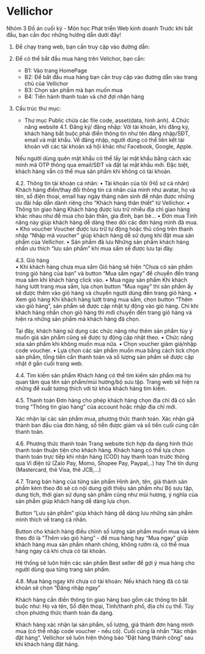 # Vellichor
Nhóm 3 Đồ án cuối kỳ - Môn học Phát triển Web kinh doanh
Trước khi bắt đầu, bạn cần đọc những hướng dẫn dưới đây!
1.	Để chạy trang web, bạn cần truy cập vào đường dẫn:
2.	Để có thể bắt đầu mua hàng trên Velichor, bạn cần:
       + B1: Vào trang HomePage
       + B2: Để bắt đầu mua hàng bạn cần truy cập vào đường dẫn vào trang chủ của Vellichor
       + B3: Chọn sản phẩm mà bạn muốn mua
       + B4: Tiến hành thanh toán và chờ đợi nhận hàng
3.	Cấu trúc thư mục: 
       + Thư mục Public chứa các file code, asset(data, hình ảnh).
4.Chức năng website
       4.1. Đăng ký/ đăng nhập:
       Với tài khoản, khi đăng ký, khách hàng bắt buộc phải điền thông tin như tên đăng nhập/SĐT, email và mật khẩu. Về đăng nhập, người dùng có thể liên kết tài khoản với các tài khoản xã hội khác như Facebook, Google, Apple. 

       Nếu người dùng quên mật khẩu có thể lấy lại mật khẩu bằng cách xác minh mã OTP thông qua email/SĐT và đặt lại mật khẩu mới. Đặc biệt, khách hàng vẫn có thể mua sản phẩm khi không có tài khoản. 

       4.2. Thông tin tài khoản cá nhân:
       •	Tài khoản của tôi (Hồ sơ cá nhân)
       Khách hàng điền/thay đổi thông tin cá nhân của mình như avatar, họ và tên, số điện thoại, email hay ngày tháng năm sinh để nhận được những ưu đãi hấp dẫn dành riêng cho “Khách hàng thân thiết” từ Vellichor.
       •	Thông tin giao hàng 
       Khách hàng được lưu trữ nhiều địa chỉ giao hàng khác nhau như để mua cho bản thân, gia đình, bạn bè… 
       •	Đơn mua
       Tính năng này giúp khách hàng dễ dàng theo dõi các đơn hàng mình đã mua. 
       •	Kho voucher
       Voucher được lưu trữ tự động hoặc thủ công trên thanh nhập ”Nhập mã voucher” giúp khách hàng dễ sử dụng khi đặt mua sản phẩm của Vellichor.
       •	Sản phẩm đã lưu
       Những sản phẩm khách hàng nhấn ưu thích “lưu sản phẩm” khi mua sắm sẽ được lưu tại đây.

       4.3. Giỏ hàng  
       •	Khi khách hàng chưa mua sắm 
       Giỏ hàng sẽ hiện “Chưa có sản phẩm trong giỏ hàng của bạn” và button “Mua sắm ngay” để chuyển đến trang mua sắm khi khách hàng click vào. 
       •	Mua ngay sản phẩm
       Khi khách hàng lướt trang mua sắm, lựa chọn button “Mua ngay” thì sản phẩm ấy sẽ được thêm vào giỏ hàng và chuyển người dùng đến trang giỏ hàng. 
       •	Xem giỏ hàng
       Khi khách hàng lướt trang mua sắm, chọn button “Thêm vào giỏ hàng”, sản phẩm sẽ được cập nhật tự động vào giỏ hàng. Chỉ khi khách hàng nhấn chọn giỏ hàng thì mới chuyển đến trang giỏ hàng và hiện ra những sản phẩm mà khách hàng đã chọn.

       Tại đây, khách hàng sử dụng các chức năng như thêm sản phẩm tùy ý muốn giá sản phẩm cũng sẽ được tự động cập nhật theo. 
       •	Chức năng xóa sản phẩm khi không muốn mua nữa. 
       •	Chọn voucher giảm giá/nhập code voucher.
       •	Lựa chọn các sản phẩm muốn mua bằng cách tick chọn sản phẩm, tổng tiền cần thanh toán và số lượng sản phẩm sẽ được cập nhật ở gần cuối trang web. 

       4.4. Tìm kiếm sản phẩm
       Khách hàng có thể tìm kiếm sản phẩm mà họ quan tâm qua tên sản phẩm/mùi hương/bộ sưu tập. Trang web sẽ hiện ra những đề xuất tương thích với từ khóa khách hàng tìm kiếm.

       4.5. Thanh toán
       Đơn hàng cho phép khách hàng chọn địa chỉ đã có sẵn trong “Thông tin giao hàng” của account hoặc nhập địa chỉ mới. 

       Xác nhận lại các sản phẩm mua, phương thức thanh toán.
       Xác nhận giá thành ban đầu của đơn hàng, số tiền được giảm và số tiền cuối cùng cần thanh toán. 

       4.6. Phương thức thanh toán
       Trang website tích hợp đa dạng hình thức thanh toán thuận tiện cho khách hàng. Khách hàng có thể lựa chọn thanh toán trực tiếp khi nhận hàng (COD) hay thanh toán trước thông qua Ví điện tử (Zalo Pay, Momo, Shopee Pay, Paypal,..) hay Thẻ tín dụng (Mastercard, thẻ Visa, thẻ JCB,...) 

       4.7. Trang bán hàng của từng sản phẩm
       Hình ảnh, tên, giá thành sản phẩm kèm theo đó sẽ có nội dung giới thiệu sản phẩm như Bộ sưu tập, dung tích, thời gian sử dụng sản phẩm cũng như mùi hương, ý nghĩa của sản phẩm giúp khách hàng dễ dàng lựa chọn. 

       Button “Lưu sản phẩm” giúp khách hàng dễ dàng lưu những sản phẩm mình thích về trang cá nhân. 

       Button cho khách hàng điều chỉnh số lượng sản phẩm muốn mua và kèm theo đó là “Thêm vào giỏ hàng” - để mua hàng hay “Mua ngay” giúp khách hàng mua sản phẩm nhanh chóng, không rườm rà, có thể mua hàng ngay cả khi chưa có tài khoản.

       Hệ thống sẽ luôn hiện các sản phẩm Best seller để gợi ý mua hàng cho người dùng qua từng trang sản phẩm.

       4.8. Mua hàng ngay khi chưa có tài khoản:
       Nếu khách hàng đã có tài khoản sẽ chọn “Đăng nhập ngay”

       Khách hàng cần điền thông tin giao hàng bao gồm các thông tin bắt buộc như: Họ và tên, Số điện thoại, Tỉnh/thanh phố, địa chỉ cụ thể. Tùy chọn phương thức thanh toán đa dạng.  

       Khách hàng xác nhận lại sản phẩm, số lượng, giá thành đơn hàng mình mua (có thể nhập code voucher - nếu có). Cuối cùng là nhấn “Xác nhận đặt hàng“. Vellichor sẽ luôn hiện thông báo “Đặt hàng thành công” sau khi khách hàng đặt hàng. 



